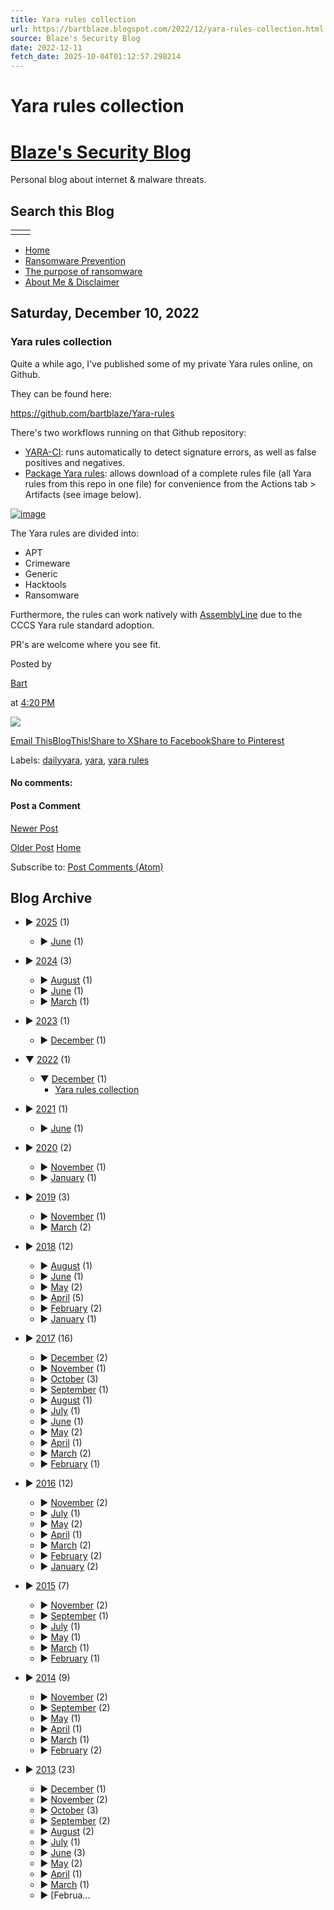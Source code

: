 ```yaml
---
title: Yara rules collection
url: https://bartblaze.blogspot.com/2022/12/yara-rules-collection.html
source: Blaze's Security Blog
date: 2022-12-11
fetch_date: 2025-10-04T01:12:57.298214
---
```


# Yara rules collection

# [Blaze's Security Blog](https://bartblaze.blogspot.com/)

Personal blog about internet & malware threats.

## Search this Blog

|  |  |
| --- | --- |
|  |  |

* [Home](https://bartblaze.blogspot.com/)
* [Ransomware Prevention](https://bartblaze.blogspot.com/p/ransomware-prevention.html)
* [The purpose of ransomware](https://bartblaze.blogspot.com/p/the-purpose-of-ransomware.html)
* [About Me & Disclaimer](https://bartblaze.blogspot.com/p/about.html)

## Saturday, December 10, 2022

### Yara rules collection

Quite a while ago, I've published some of my private Yara rules online, on Github.

They can be found here:

<https://github.com/bartblaze/Yara-rules>

There's two workflows running on that Github repository:

* [YARA-CI](https://yara-ci.cloud.virustotal.com/): runs automatically to detect signature errors, as well as false positives and negatives.
* [Package Yara rules](https://github.com/bartblaze/Yara-rules/blob/master/.github/workflows/yara.yml):
  allows download of a complete rules file (all Yara rules from this repo
  in one file) for convenience from the Actions tab > Artifacts (see
  image below).

[![image](https://user-images.githubusercontent.com/3075118/113322817-731feb00-9315-11eb-86ab-94f133f07038.png)](https://user-images.githubusercontent.com/3075118/113322817-731feb00-9315-11eb-86ab-94f133f07038.png)

The Yara rules are divided into:

* APT
* Crimeware
* Generic
* Hacktools
* Ransomware

Furthermore, the rules can work natively with [AssemblyLine](https://www.cyber.gc.ca/en/tools-services/assemblyline) due to the CCCS Yara rule standard adoption.

PR's are welcome where you see fit.

Posted by

[Bart](https://www.blogger.com/profile/18326761248866196755 "author profile")

at
[4:20 PM](https://bartblaze.blogspot.com/2022/12/yara-rules-collection.html "permanent link")

[![](//img1.blogblog.com/img/icon18_email.gif)](https://www.blogger.com/email-post/606282676955748155/1219197376511700635 "Email Post")

[Email This](https://www.blogger.com/share-post.g?blogID=606282676955748155&postID=1219197376511700635&target=email "Email This")[BlogThis!](https://www.blogger.com/share-post.g?blogID=606282676955748155&postID=1219197376511700635&target=blog "BlogThis!")[Share to X](https://www.blogger.com/share-post.g?blogID=606282676955748155&postID=1219197376511700635&target=twitter "Share to X")[Share to Facebook](https://www.blogger.com/share-post.g?blogID=606282676955748155&postID=1219197376511700635&target=facebook "Share to Facebook")[Share to Pinterest](https://www.blogger.com/share-post.g?blogID=606282676955748155&postID=1219197376511700635&target=pinterest "Share to Pinterest")

Labels:
[dailyyara](https://bartblaze.blogspot.com/search/label/dailyyara),
[yara](https://bartblaze.blogspot.com/search/label/yara),
[yara rules](https://bartblaze.blogspot.com/search/label/yara%20rules)

#### No comments:

#### Post a Comment

[Newer Post](https://bartblaze.blogspot.com/2023/12/fara-faux-yara.html "Newer Post")

[Older Post](https://bartblaze.blogspot.com/2021/06/digital-artists-targeted-in-redline.html "Older Post")
[Home](https://bartblaze.blogspot.com/)

Subscribe to:
[Post Comments (Atom)](https://bartblaze.blogspot.com/feeds/1219197376511700635/comments/default)

## Blog Archive

* ►
  [2025](https://bartblaze.blogspot.com/2025/)
  (1)
  + ►
    [June](https://bartblaze.blogspot.com/2025/06/)
    (1)

* ►
  [2024](https://bartblaze.blogspot.com/2024/)
  (3)
  + ►
    [August](https://bartblaze.blogspot.com/2024/08/)
    (1)
  + ►
    [June](https://bartblaze.blogspot.com/2024/06/)
    (1)
  + ►
    [March](https://bartblaze.blogspot.com/2024/03/)
    (1)

* ►
  [2023](https://bartblaze.blogspot.com/2023/)
  (1)
  + ►
    [December](https://bartblaze.blogspot.com/2023/12/)
    (1)

* ▼
  [2022](https://bartblaze.blogspot.com/2022/)
  (1)
  + ▼
    [December](https://bartblaze.blogspot.com/2022/12/)
    (1)
    - [Yara rules collection](https://bartblaze.blogspot.com/2022/12/yara-rules-collection.html)

* ►
  [2021](https://bartblaze.blogspot.com/2021/)
  (1)
  + ►
    [June](https://bartblaze.blogspot.com/2021/06/)
    (1)

* ►
  [2020](https://bartblaze.blogspot.com/2020/)
  (2)
  + ►
    [November](https://bartblaze.blogspot.com/2020/11/)
    (1)
  + ►
    [January](https://bartblaze.blogspot.com/2020/01/)
    (1)

* ►
  [2019](https://bartblaze.blogspot.com/2019/)
  (3)
  + ►
    [November](https://bartblaze.blogspot.com/2019/11/)
    (1)
  + ►
    [March](https://bartblaze.blogspot.com/2019/03/)
    (2)

* ►
  [2018](https://bartblaze.blogspot.com/2018/)
  (12)
  + ►
    [August](https://bartblaze.blogspot.com/2018/08/)
    (1)
  + ►
    [June](https://bartblaze.blogspot.com/2018/06/)
    (1)
  + ►
    [May](https://bartblaze.blogspot.com/2018/05/)
    (2)
  + ►
    [April](https://bartblaze.blogspot.com/2018/04/)
    (5)
  + ►
    [February](https://bartblaze.blogspot.com/2018/02/)
    (2)
  + ►
    [January](https://bartblaze.blogspot.com/2018/01/)
    (1)

* ►
  [2017](https://bartblaze.blogspot.com/2017/)
  (16)
  + ►
    [December](https://bartblaze.blogspot.com/2017/12/)
    (2)
  + ►
    [November](https://bartblaze.blogspot.com/2017/11/)
    (1)
  + ►
    [October](https://bartblaze.blogspot.com/2017/10/)
    (3)
  + ►
    [September](https://bartblaze.blogspot.com/2017/09/)
    (1)
  + ►
    [August](https://bartblaze.blogspot.com/2017/08/)
    (1)
  + ►
    [July](https://bartblaze.blogspot.com/2017/07/)
    (1)
  + ►
    [June](https://bartblaze.blogspot.com/2017/06/)
    (1)
  + ►
    [May](https://bartblaze.blogspot.com/2017/05/)
    (2)
  + ►
    [April](https://bartblaze.blogspot.com/2017/04/)
    (1)
  + ►
    [March](https://bartblaze.blogspot.com/2017/03/)
    (2)
  + ►
    [February](https://bartblaze.blogspot.com/2017/02/)
    (1)

* ►
  [2016](https://bartblaze.blogspot.com/2016/)
  (12)
  + ►
    [November](https://bartblaze.blogspot.com/2016/11/)
    (2)
  + ►
    [July](https://bartblaze.blogspot.com/2016/07/)
    (1)
  + ►
    [May](https://bartblaze.blogspot.com/2016/05/)
    (2)
  + ►
    [April](https://bartblaze.blogspot.com/2016/04/)
    (1)
  + ►
    [March](https://bartblaze.blogspot.com/2016/03/)
    (2)
  + ►
    [February](https://bartblaze.blogspot.com/2016/02/)
    (2)
  + ►
    [January](https://bartblaze.blogspot.com/2016/01/)
    (2)

* ►
  [2015](https://bartblaze.blogspot.com/2015/)
  (7)
  + ►
    [November](https://bartblaze.blogspot.com/2015/11/)
    (2)
  + ►
    [September](https://bartblaze.blogspot.com/2015/09/)
    (1)
  + ►
    [July](https://bartblaze.blogspot.com/2015/07/)
    (1)
  + ►
    [May](https://bartblaze.blogspot.com/2015/05/)
    (1)
  + ►
    [March](https://bartblaze.blogspot.com/2015/03/)
    (1)
  + ►
    [February](https://bartblaze.blogspot.com/2015/02/)
    (1)

* ►
  [2014](https://bartblaze.blogspot.com/2014/)
  (9)
  + ►
    [November](https://bartblaze.blogspot.com/2014/11/)
    (2)
  + ►
    [September](https://bartblaze.blogspot.com/2014/09/)
    (2)
  + ►
    [May](https://bartblaze.blogspot.com/2014/05/)
    (1)
  + ►
    [April](https://bartblaze.blogspot.com/2014/04/)
    (1)
  + ►
    [March](https://bartblaze.blogspot.com/2014/03/)
    (1)
  + ►
    [February](https://bartblaze.blogspot.com/2014/02/)
    (2)

* ►
  [2013](https://bartblaze.blogspot.com/2013/)
  (23)
  + ►
    [December](https://bartblaze.blogspot.com/2013/12/)
    (1)
  + ►
    [November](https://bartblaze.blogspot.com/2013/11/)
    (2)
  + ►
    [October](https://bartblaze.blogspot.com/2013/10/)
    (3)
  + ►
    [September](https://bartblaze.blogspot.com/2013/09/)
    (2)
  + ►
    [August](https://bartblaze.blogspot.com/2013/08/)
    (2)
  + ►
    [July](https://bartblaze.blogspot.com/2013/07/)
    (1)
  + ►
    [June](https://bartblaze.blogspot.com/2013/06/)
    (3)
  + ►
    [May](https://bartblaze.blogspot.com/2013/05/)
    (2)
  + ►
    [April](https://bartblaze.blogspot.com/2013/04/)
    (1)
  + ►
    [March](https://bartblaze.blogspot.com/2013/03/)
    (1)
  + ►
    [Februa...